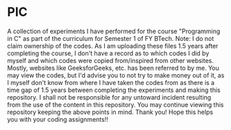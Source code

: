 # PIC
A collection of experiments I have performed for the course "Programming in C" as part of the curriculum for Semester 1 of FY BTech. 
Note: I do not claim ownership of the codes. As I am uploading these files 1.5 years after completing the course, I don't have a record as to which codes I did by myself and which codes were copied from/inspired from other websites.
Mostly, websites like GeeksforGeeks, etc. has been referred to by me.
You may view the codes, but I'd advise you to not try to make money out of it, as I myself don't know from where I have taken the codes from as there is a time gap of 1.5 years between completing the experiments and making this repository.
I shall not be responsible for any untoward incident resulting from the use of the content in this repository.
You may continue viewing this repository keeping the above points in mind.
Thank you!
Hope this helps you with your coding assignments!!
